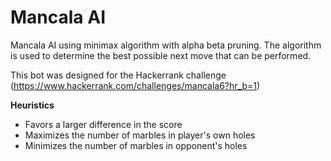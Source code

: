 # Mancala AI

Mancala AI using minimax algorithm with alpha beta pruning. The algorithm is used to determine the best possible next move that can be performed.

This bot was designed for the Hackerrank challenge (https://www.hackerrank.com/challenges/mancala6?hr_b=1)

**Heuristics**

- Favors a larger difference in the score
- Maximizes the number of marbles in player's own holes
- Minimizes the number of marbles in opponent's holes

